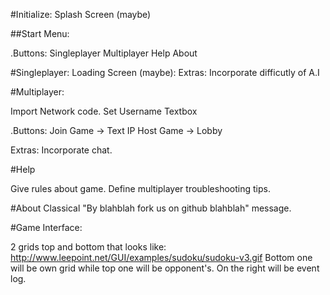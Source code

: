 #Initialize: 
Splash Screen (maybe)

##Start Menu:

.Buttons:
Singleplayer
Multiplayer
Help
About

#Singleplayer:
Loading Screen (maybe):
Extras: Incorporate difficutly of A.I

#Multiplayer:

Import Network code.
Set Username Textbox

.Buttons:
Join Game -> Text IP
Host Game -> Lobby

Extras:
Incorporate chat.

#Help

Give rules about game. 
Define multiplayer troubleshooting tips.

#About
Classical "By blahblah fork us on github blahblah" message.

#Game Interface:

2 grids top and bottom that looks like: http://www.leepoint.net/GUI/examples/sudoku/sudoku-v3.gif
Bottom one will be own grid while top one will be opponent's.
On the right will be event log.




